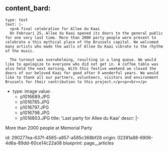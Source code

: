 content_bard:
  -
    type: text
    text: |-
      <p>A final celebration for Allee du Kaai
      On Februari 25, Allee du Kaai opened its doors to the general public for one very last time. More than 2000 party people were present to celebrate a this mythical place of the Brussels capital. We welcomed many artists who made the walls of Allee Du Kaai vibrate to the rhythm of the music.

      The turnout was overwhelming, resulting in a long queue. We would like to apologize to everyone who did not get in. A coffee table was also held the next morning. With this festive weekend we closed the doors of our beloved Kaai for good after 9 wonderful years. We would like to thank all our partners, volunteers, visitors and environment Brussels for their contribution to this project.</p><p><br></p>
  -
    type: image
    value:
      - p1016689.JPG
      - p1016785.JPG
      - p1016797.JPG
      - p1016798.JPG
      - p1016803.JPG
title: 'Last party for Allee du Kaai'
descr: |-
  <p>More than 2000 people at Memorial Party
  </p>
id: 290277ea-637f-4565-a857-a585c368bf28
origin: 02391a88-6906-4d6a-89dd-60ce14c22a08
blueprint: page__articles
